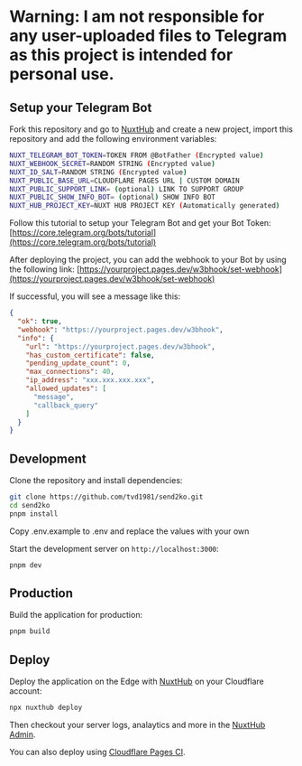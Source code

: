 # Warning: I am not responsible for any user-uploaded files to Telegram as this project is intended for personal use.

## Setup your Telegram Bot
Fork this repository and go to [NuxtHub](https://hub.nuxt.com) and create a new project, import this repository and add the following environment variables:

```bash
NUXT_TELEGRAM_BOT_TOKEN=TOKEN FROM @BotFather (Encrypted value)
NUXT_WEBHOOK_SECRET=RANDOM STRING (Encrypted value)
NUXT_ID_SALT=RANDOM STRING (Encrypted value)
NUXT_PUBLIC_BASE_URL=CLOUDFLARE PAGES URL | CUSTOM DOMAIN
NUXT_PUBLIC_SUPPORT_LINK= (optional) LINK TO SUPPORT GROUP
NUXT_PUBLIC_SHOW_INFO_BOT= (optional) SHOW INFO BOT
NUXT_HUB_PROJECT_KEY=NUXT HUB PROJECT KEY (Automatically generated)
```

Follow this tutorial to setup your Telegram Bot and get your Bot Token: [https://core.telegram.org/bots/tutorial](https://core.telegram.org/bots/tutorial)

After deploying the project, you can add the webhook to your Bot by using the following link: [https://yourproject.pages.dev/w3bhook/set-webhook](https://yourproject.pages.dev/w3bhook/set-webhook)

If successful, you will see a message like this: 
```JSON
{
  "ok": true,
  "webhook": "https://yourproject.pages.dev/w3bhook",
  "info": {
    "url": "https://yourproject.pages.dev/w3bhook",
    "has_custom_certificate": false,
    "pending_update_count": 0,
    "max_connections": 40,
    "ip_address": "xxx.xxx.xxx.xxx",
    "allowed_updates": [
      "message",
      "callback_query"
    ]
  }
}
```

## Development

Clone the repository and install dependencies:

```bash
git clone https://github.com/tvd1981/send2ko.git
cd send2ko
pnpm install
```

Copy .env.example to .env and replace the values with your own

Start the development server on `http://localhost:3000`:

```bash
pnpm dev
```

## Production

Build the application for production:

```bash
pnpm build
```

## Deploy


Deploy the application on the Edge with [NuxtHub](https://hub.nuxt.com) on your Cloudflare account:

```bash
npx nuxthub deploy
```

Then checkout your server logs, analaytics and more in the [NuxtHub Admin](https://admin.hub.nuxt.com).

You can also deploy using [Cloudflare Pages CI](https://hub.nuxt.com/docs/getting-started/deploy#cloudflare-pages-ci).


